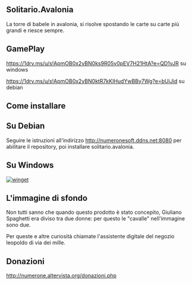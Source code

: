 ## Solitario.Avalonia
La torre di babele in avalonia, si risolve spostando le carte su carte più grandi e riesce sempre.

## GamePlay
https://1drv.ms/u/s!ApmOB0x2yBN0ks9R05v0pEV7H21HtA?e=QD1vJR su windows

https://1drv.ms/u/s!ApmOB0x2yBN0ktR7kKIHudYwBBy7Wg?e=bUiJid su debian

## Come installare

## Su Debian
Seguire le istruzioni all'indirizzo http://numeronesoft.ddns.net:8080 per abilitare il repository, poi installare solitario.avalonia.

## Su Windows

[![winget](https://user-images.githubusercontent.com/49786146/159123313-3bdafdd3-5130-4b0d-9003-40618390943a.png)](https://marticliment.com/wingetui/share?pid=GiulioSorrentino.Latorredibabele&pname=La%20torre%20di%20babele&psource=Winget:%20winget)

## L'immagine di sfondo

Non tutti sanno che quando questo prodotto è stato concepito, Giuliano Spaghetti era diviso tra due donne: per questo le "cavalle" nell'immagine sono due.

Per queste e altre curiosità chiamate l'assistente digitale del negozio leopoldo di via dei mille.

## Donazioni

http://numerone.altervista.org/donazioni.php

